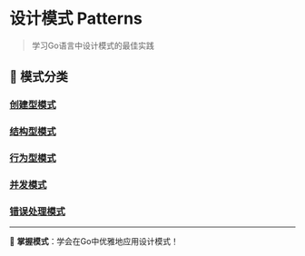 # 设计模式 Patterns

> 学习Go语言中设计模式的最佳实践

<!-- TODO: 这里将详细介绍各种设计模式在Go语言中的实现方式，重点关注Go语言的惯用法和最佳实践 -->

## 🎨 模式分类

### [创建型模式](/practice/patterns/creational)
<!-- TODO: 单例、工厂、建造者等创建型模式在Go中的实现和应用场景 -->

### [结构型模式](/practice/patterns/structural)
<!-- TODO: 适配器、装饰器、代理等结构型模式的Go语言表达 -->

### [行为型模式](/practice/patterns/behavioral)
<!-- TODO: 观察者、策略、模板方法等行为型模式与Go惯用法 -->

### [并发模式](/practice/patterns/concurrency)
<!-- TODO: Go特有的并发模式，如Pipeline、Fan-in/Fan-out、Worker Pool等 -->

### [错误处理模式](/practice/patterns/error-handling)
<!-- TODO: Go语言错误处理的各种模式和最佳实践 -->

---

🎨 **掌握模式**：学会在Go中优雅地应用设计模式！ 